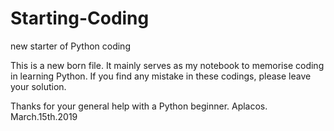 # Starting-Coding
new starter of Python coding

This is a new born file.
It mainly serves as my notebook to memorise coding in learning Python.
If you find any mistake in these codings,
please leave your solution.


Thanks for your general help with a Python beginner.
   Aplacos.
   March.15th.2019
